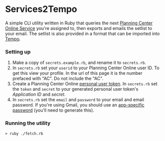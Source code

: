 # Services2Tempo

A simple CLI utility written in Ruby that queries the next [Planning Center Online Service](https://www.planningcenter.com/services) you're assigned to, then exports and emails the setlist to your email. The setlist is also provided in a format that can be imported into [Tempo](http://www.frozenape.com/tempo-metronome.html).

### Setting up

1. Make a copy of `secrets.example.rb`, and rename it to `secrets.rb`.
2. In `secrets.rb` set your `userid` to your Planning Center Online user ID. To get this view your profile. In the url of this page it is the number prefaced with "AC". Do not include the "AC".
3. Create a Planning Center Online [personal user token](https://api.planningcenteronline.com/oauth/applications). In `secrets.rb` set the `token` and `secret` to your generated personal user token's _Application ID_ and _secret_.
4. In `secrets.rb` set the `email` and `password` to your email and email password. If you're using Gmail, you should use an [app-specific password](https://support.google.com/accounts/answer/185833?hl=en) (you'll need to generate this).

### Running the utility

```
> ruby ./fetch.rb
```


